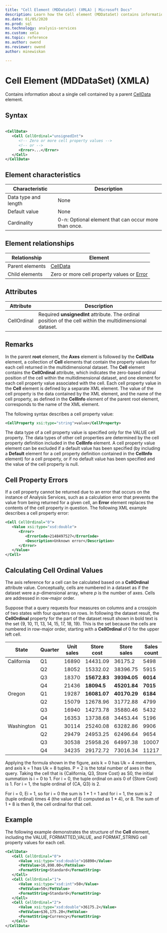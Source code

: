 ```yaml
---
title: "Cell Element (MDDataSet) (XMLA) | Microsoft Docs"
description: Learn how the Cell element (MDDataSet) contains information about a single cell contained by a parent CellData element.
ms.date: 01/05/2020
ms.prod: sql
ms.technology: analysis-services
ms.custom: xmla
ms.topic: reference
ms.author: owend
ms.reviewer: owend
author: minewiskan

---
```

# Cell Element (MDDataSet) (XMLA)

  Contains information about a single cell contained by a parent [CellData](../xml-elements-properties/celldata-element-xmla.md) element.  
  
## Syntax  
  
```xml  
  
<CellData>  
   <Cell CellOrdinal="unsignedInt">  
      <!-- Zero or more cell property values -->  
      <!-- or -->  
      <Error>...</Error>  
   </Cell>  
</CellData>  
```  
  
## Element characteristics  
  
|Characteristic|Description|  
|--------------------|-----------------|  
|Data type and length|None|  
|Default value|None|  
|Cardinality|0-n: Optional element that can occur more than once.|  
  
## Element relationships  
  
|Relationship|Element|  
|------------------|-------------|  
|Parent elements|[CellData](../xml-elements-properties/celldata-element-xmla.md)|  
|Child elements|Zero or more cell property values or [Error](../xml-elements-properties/error-element-xmla.md)|  
  
## Attributes  
  
|Attribute|Description|  
|---------------|-----------------|  
|CellOrdinal|Required **unsignedInt** attribute. The ordinal position of the cell within the multidimensional dataset.|  
  
## Remarks  
 In the parent **root** element, the **Axes** element is followed by the **CellData** element, a collection of **Cell** elements that contain the property values for each cell returned in the multidimensional dataset. The **Cell** element contains the **CellOrdinal** attribute, which indicates the zero-based ordinal position of the cell within the multidimensional dataset, and one element for each cell property value associated with the cell. Each cell property value in the **Cell** element is defined by a separate XML element. The value of the cell property is the data contained by the XML element, and the name of the cell property, as defined in the **CellInfo** element of the parent root element, corresponds to the name of the XML element.  
  
 The following syntax describes a cell property value:  
  
```xml  
<CellProperty xsi:type="string">value</CellProperty>  
```  
  
 The data type of a cell property value is specified only for the VALUE cell property. The data types of other cell properties are determined by the cell property definition included in the **CellInfo** element. A cell property value element can be excluded if a default value has been specified (by including a **Default** element for a cell property definition contained in the **CellInfo** element) for a cell property, or if no default value has been specified and the value of the cell property is null.  
  
## Cell Property Errors  
 If a cell property cannot be returned due to an error that occurs on the instance of Analysis Services, such as a calculation error that prevents the value from being returned for a given cell, an **Error** element replaces the contents of the cell property in question. The following XML example describes a cell property error:  
  
```xml  
<Cell CellOrdinal="0">  
   <Value xsi:type="xsd:double">  
      <Error>  
         <ErrorCode>2148497527</ErrorCode>  
         <Description>Unknown error</Description>  
      </Error>  
   </Value>  
</Cell>  
```  
  
## Calculating Cell Ordinal Values  
 The axis reference for a cell can be calculated based on a **CellOrdinal** attribute value. Conceptually, cells are numbered in a dataset as if the dataset were a *p*-dimensional array, where *p* is the number of axes. Cells are addressed in row-major order.  
  
 Suppose that a query requests four measures on columns and a crossjoin of two states with four quarters on rows. In following the dataset result, the **CellOrdinal** property for the part of the dataset result shown in bold text is the set {9, 10, 11, 13, 14, 15, 17, 18, 19}. This is the set because the cells are numbered in row-major order, starting with a **CellOrdinal** of 0 for the upper left cell.  
  
|State|Quarter|Unit sales|Store cost|Store sales|Sales count|  
|-----------|-------------|----------------|----------------|-----------------|-----------------|  
|California|Q1|16890|14431.09|36175.2|5498|  
||Q2|18052|15332.02|38396.75|5915|  
||Q3|18370|**15672.83**|**39394.05**|**6014**|  
||Q4|21436|**18094.5**|**45201.84**|**7015**|  
|Oregon|Q1|19287|**16081.07**|**40170.29**|**6184**|  
||Q2|15079|12678.96|31772.88|4799|  
||Q3|16940|14273.78|35880.46|5432|  
||Q4|16353|13738.68|34453.44|5196|  
|Washington|Q1|30114|25240.08|63282.86|9906|  
||Q2|29479|24953.25|62496.64|9654|  
||Q3|30538|25958.26|64997.38|10007|  
||Q4|34235|29172.72|73016.34|11217|  
  
 Applying the formula shown in the figure, axis k = 0 has Uk = 4 members, and axis k = 1 has Uk = 8 tuples. P = 2 is the total number of axes in the query. Taking the cell that is {California, Q3, Store Cost} as S0, the initial summation is i = 0 to 1. For i = 0, the tuple ordinal on axis 0 of {Store Cost} is 1. For i = 1, the tuple ordinal of {CA, Q3} is 2.  
  
 For i = 0, Ei = 1, so for i = 0 the sum is 1 * 1 = 1 and for i = 1, the sum is 2 (tuple ordinal) times 4 (the value of Ei computed as 1 \* 4), or 8. The sum of 1 + 8 is then 9, the cell ordinal for that cell.  
  
## Example  
 The following example demonstrates the structure of the **Cell** element, including the VALUE, FORMATTED_VALUE, and FORMAT_STRING cell property values for each cell.  
  
```xml  
<CellData>  
   <Cell CellOrdinal="0">  
      <Value xsi:type="xsd:double">16890</Value>  
      <FmtValue>16,890.00</FmtValue>  
      <FormatString>Standard</FormatString>  
   </Cell>  
   <Cell CellOrdinal="1">  
      <Value xsi:type="xsd:int">50</Value>  
      <FmtValue>50</FmtValue>  
      <FormatString>Standard</FormatString>  
   </Cell>  
   <Cell CellOrdinal="2">  
      <Value xsi:type="xsd:double">36175.2</Value>  
      <FmtValue>$36,175.20</FmtValue>  
      <FormatString>Currency</FormatString>  
   </Cell>  
</CellData>  
```  